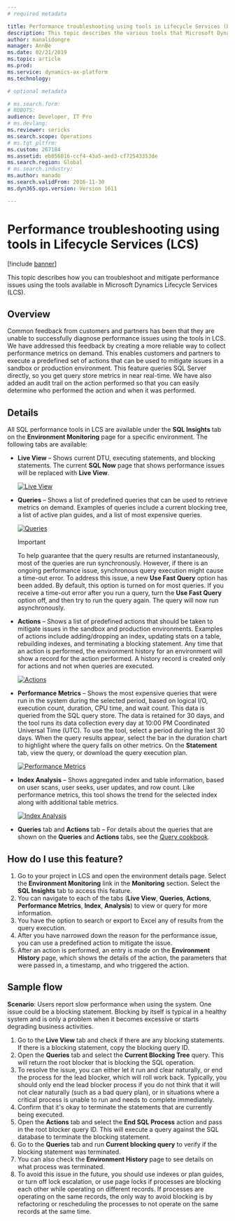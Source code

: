 ```yaml
---
# required metadata

title: Performance troubleshooting using tools in Lifecycle Services (LCS)
description: This topic describes the various tools that Microsoft Dynamics Lifecycle Services (LCS) provides to help you diagnose and mitigate performance issues in your sandbox and production environments.
author: manalidongre
manager: AnnBe
ms.date: 02/21/2019
ms.topic: article
ms.prod: 
ms.service: dynamics-ax-platform
ms.technology: 

# optional metadata

# ms.search.form: 
# ROBOTS: 
audience: Developer, IT Pro
# ms.devlang: 
ms.reviewer: sericks
ms.search.scope: Operations
# ms.tgt_pltfrm: 
ms.custom: 267184
ms.assetid: eb056816-ccf4-43a5-aed3-cf72543353de
ms.search.region: Global
# ms.search.industry: 
ms.author: manado
ms.search.validFrom: 2016-11-30
ms.dyn365.ops.version: Version 1611

---
```


# Performance troubleshooting using tools in Lifecycle Services (LCS)

[!include [banner](../includes/banner.md)]

This topic describes how you can troubleshoot and mitigate performance issues using the tools available in Microsoft Dynamics Lifecycle Services (LCS).

## Overview

Common feedback from customers and partners has been that they are unable to successfully diagnose performance issues using the tools in LCS. We have addressed this feedback by creating a more reliable way to collect performance metrics on demand. This enables customers and partners to execute a predefined set of actions that can be used to mitigate issues in a sandbox or production environment. This feature queries SQL Server directly, so you get query store metrics in near real-time. We have also added an audit trail on the action performed so that you can easily determine who performed the action and when it was performed.

## Details

All SQL performance tools in LCS are available under the **SQL Insights** tab on the **Environment Monitoring** page for a specific environment. The following tabs are available:

- **Live View** – Shows current DTU, executing statements, and blocking statements. The current **SQL Now** page that shows performance issues will be replaced with **Live View**.

    [![Live View](./media/LiveView.JPG)](./media/LiveView.JPG)

- **Queries** – Shows a list of predefined queries that can be used to retrieve metrics on demand. Examples of queries include a current blocking tree, a list of active plan guides, and a list of most expensive queries.

    [![Queries](./media/Queries.JPG)](./media/Queries.JPG)
 
    > [!IMPORTANT]
    > To help guarantee that the query results are returned instantaneously, most of the queries are run synchronously. However, if there is an ongoing performance issue, synchronous query execution might cause a time-out error. To address this issue, a new **Use Fast Query** option has been added. By default, this option is turned on for most queries. If you receive a time-out error after you run a query, turn the **Use Fast Query** option off, and then try to run the query again. The query will now run asynchronously.

- **Actions** – Shows a list of predefined actions that should be taken to mitigate issues in the sandbox and production environments. Examples of actions include adding/dropping an index, updating stats on a table, rebuilding indexes, and terminating a blocking statement. Any time that an action is performed, the environment history for an environment will show a record for the action performed. A history record is created only for actions and not when queries are executed. 

    [![Actions](./media/Actions.JPG)](./media/Actions.JPG)

- **Performance Metrics** – Shows the most expensive queries that were run in the system during the selected period, based on logical I/O, execution count, duration, CPU time, and wait count. This data is queried from the SQL query store. The data is retained for 30 days, and the tool runs its data collection every day at 10:00 PM Coordinated Universal Time (UTC). To use the tool, select a period during the last 30 days. When the query results appear, select the bar in the duration chart to highlight where the query falls on other metrics. On the **Statement** tab, view the query, or download the query execution plan.

    [![Performance Metrics](./media/perfmetrics.JPG)](./media/perfmetrics.JPG)

- **Index Analysis** – Shows aggregated index and table information, based on user scans, user seeks, user updates, and row count. Like performance metrics, this tool shows the trend for the selected index along with additional table metrics.

    [![Index Analysis](./media/IndexAnalysis.JPG)](./media/IndexAnalysis.JPG)

- **Queries** tab and **Actions** tab – For details about the queries that are shown on the **Queries** and **Actions** tabs, see the [Query cookbook](querycookbook.md).

## How do I use this feature?

1. Go to your project in LCS and open the environment details page. Select the **Environment Monitoring** link in the **Monitoring** section. Select the **SQL Insights** tab to access this feature.
2. You can navigate to each of the tabs (**Live View**, **Queries**, **Actions**, **Performance Metrics**, **Index**, **Analysis**) to view or query for more information.
3. You have the option to search or export to Excel any of results from the query execution.
4. After you have narrowed down the reason for the performance issue, you can use a predefined action to mitigate the issue.
5. After an action is performed, an entry is made on the **Environment History** page, which shows the details of the action, the parameters that were passed in, a timestamp, and who triggered the action.

## Sample flow

**Scenario**: Users report slow performance when using the system. One issue could be a blocking statement. Blocking by itself is typical in a healthy system and is only a problem when it becomes excessive or starts degrading business activities.

1. Go to the **Live View** tab and check if there are any blocking statements. If there is a blocking statement, copy the blocking query ID.
2. Open the **Queries** tab and select the **Current Blocking Tree** query. This will return the root blocker that is blocking the SQL operation.
3. To resolve the issue, you can either let it run and clear naturally, or end the process for the lead blocker, which will roll work back. Typically, you should only end the lead blocker process if you do not think that it will not clear naturally (such as a bad query plan), or in situations where a critical process is unable to run and needs to complete immediately.
4. Confirm that it's okay to terminate the statements that are currently being executed.
5. Open the **Actions** tab and select the **End SQL Process** action and pass in the root blocker query ID. This will execute a query against the SQL database to terminate the blocking statement.
6. Go to the **Queries** tab and run **Current blocking query** to verify if the blocking statement was terminated.
7. You can also check the **Environment History** page to see details on what process was terminated.
8. To avoid this issue in the future, you should use indexes or plan guides, or turn off lock escalation, or use page locks if processes are blocking each other while operating on different records. If processes are operating on the same records, the only way to avoid blocking is by refactoring or rescheduling the processes to not operate on the same records at the same time.
